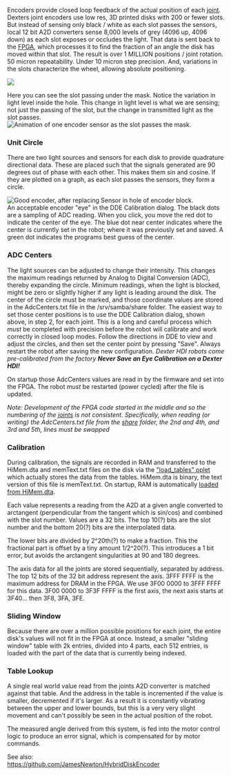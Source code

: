 
Encoders provide closed loop feedback of the actual position of each [joint](Joints). Dexters joint encoders use low res, 3D printed disks with 200 or fewer slots. But instead of sensing only black / white as each slot passes the sensors, local 12 bit A2D converters sense 8,000 levels of grey (4096 up, 4096 down) as each slot exposes or occludes the light. That data is sent back to the [FPGA](Gateware), which processes it to find the fraction of an angle the disk has moved within that slot. The result is over 1 MILLION positions / joint rotation. 50 micron repeatability. Under 10 micron step precision. And, variations in the slots characterize the wheel, allowing absolute positioning.

<img src="https://raw.githubusercontent.com/HaddingtonDynamics/Dexter/master/Hardware/EncoderOverview.png">

Here you can see the slot passing under the mask. Notice the variation in light level inside the hole. This change in light level is what we are sensing; not just the passing of the slot, but the change in transmitted light as the slot passes.
![Animation of one encoder sensor as the slot passes the mask.](https://user-images.githubusercontent.com/419392/93278868-a6849900-f77a-11ea-94a1-3a8694d31c93.gif)

### Unit Circle
There are two light sources and sensors for each disk to provide quadrature directional data. These are placed such that the signals generated are 90 degrees out of phase with each other. This makes them sin and cosine. If they are plotted on a graph, as each slot passes the sensors, they form a circle. 

![Good encoder, after replacing Sensor in hole of encoder block.](https://user-images.githubusercontent.com/419392/59716213-6d9df300-91ca-11e9-87d6-0b530f39fb61.png)
<BR>An acceptable encoder "eye" in the DDE Calibration dialog. The black dots are a sampling of ADC reading. When you click, you move the red dot to indicate the center of the eye. The blue dot near center indicates where the center is currently set in the robot; where it was previously set and saved. A green dot indicates the programs best guess of the center. 

### ADC Centers
The light sources can be adjusted to change their intensity. This changes the maximum readings returned by Analog to Digital Conversion (ADC), thereby expanding the circle. Minimum readings, when the light is blocked, might be zero or slightly higher if any light is leading around the disk. The center of the circle must be marked, and those coordinate values are stored in the AdcCenters.txt file in the /srv/samba/share folder. The easiest way to set those center positions is to use the DDE Calibration dialog, shown above, in step 2, for each joint. This is a long and careful process which _must_ be completed with precision before the robot will calibrate and work correctly in closed loop modes. Follow the directions in DDE to view and adjust the circles, and then set the center point by pressing "Save". Always restart the robot after saving the new configuration. _Dexter HDI robots come pre-calibrated from the factory **Never Save an Eye Calibration on a Dexter HDI!**_

On startup those AdcCenters values are read in by the firmware and set into the FPGA. The robot _must_ be restarted (power cycled) after the file is updated.

_Note: Development of the FPGA code started in the middle and so the numbering of the [joints](Joints) is not consistent. Specifically, when reading (or writing) the AdcCenters.txt file from the [share](Dexter-Networking#file-sharing) folder, the 2nd and 4th, and 3rd and 5th, lines must be swapped_

### Calibration
During calibration, the signals are recorded in RAM and transferred to the HiMem.dta and memText.txt files on the disk via the ["load_tables" oplet](Command-oplet-instruction) which actually stores the data from the tables. HiMem.dta is binary, the text version of this file is memText.txt. On startup, RAM is automatically [loaded from HiMem.dta](https://github.com/HaddingtonDynamics/Dexter/search?q=himem&unscoped_q=HiMem.dta). 

Each value represents a reading from the A2D at a given angle converted to arctangent (perpendicular from the tangent which is sin/cos) and combined with the slot number. Values are a 32 bits. The top 10(?) bits are the slot number and the bottom 20(?) bits are the interpolated data.

The lower bits are divided by 2^20th(?) to make a fraction. This the fractional part is offset by a tiny amount 1/2^20(?). This introduces a 1 bit error, but avoids the arctangent singularities at 90 and 180 degrees.

The axis data for all the joints are stored sequentially, separated by address. The top 12 bits of the 32 bit address represent the axis. 3FFF FFFF is the maximum address for DRAM in the FPGA. We use 3F00 0000 to 3FFF FFFF for this data. 3F00 0000 to 3F3F FFFF is the first axis, the next axis starts at 3F40... then 3F8, 3FA, 3FE.

### Sliding Window
Because there are over a million possible positions for each joint, the entire disk's values will not fit in the FPGA at once. Instead, a smaller "sliding window" table with 2k entries, divided into 4 parts, each 512 entries, is loaded with the part of the data that is currently being indexed.

### Table Lookup
A single real world value read from the joints A2D converter is matched against that table. And the address in the table is incremented if the value is smaller, decremented if it's larger. As a result it is constantly vibrating between the upper and lower bounds, but this is a very very slight movement and can't possibly be seen in the actual position of the robot.

The measured angle derived from this system, is fed into the motor control logic to produce an error signal, which is compensated for by motor commands.

See also:<br>
https://github.com/JamesNewton/HybridDiskEncoder

